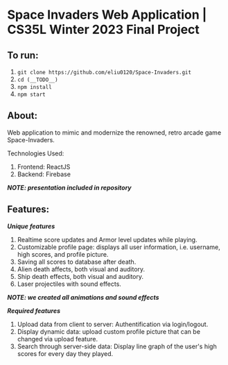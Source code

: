 # Space Invaders Web Application | CS35L Winter 2023 Final Project

## To run:

1. ```git clone https://github.com/eliu0120/Space-Invaders.git```
2. ```cd (__TODO__)```
3. ```npm install```
4. ```npm start```


## About:

Web application to mimic and modernize the renowned, retro arcade game Space-Invaders.


Technologies Used:
1. Frontend: ReactJS
2. Backend: Firebase

***NOTE: presentation included in repository***


## Features:

***Unique features***
1. Realtime score updates and Armor level updates while playing.
2. Customizable profile page: displays all user information, i.e. username, high scores, and profile picture.
3. Saving all scores to database after death.
4. Alien death affects, both visual and auditory.
5. Ship death effects, both visual and auditory.
6. Laser projectiles with sound effects.

***NOTE: we created all animations and sound effects***

***Required features***
1. Upload data from client to server: Authentification via login/logout.
2. Display dynamic data: upload custom profile picture that can be changed via upload feature.
3. Search through server-side data: Display line graph of the user's high scores for every day they played.




